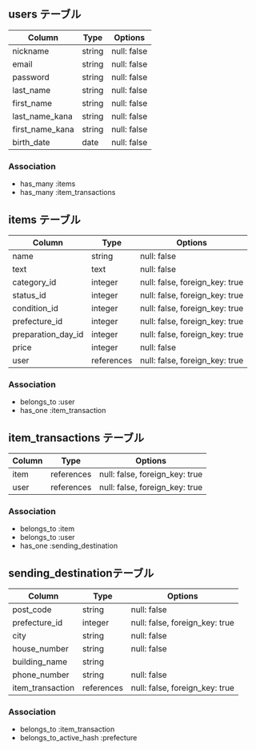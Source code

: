 ## users テーブル
| Column           | Type   | Options     |
| ---------------- | ------ | ----------- |
| nickname         | string | null: false |
| email            | string | null: false |
| password         | string | null: false |
| last_name        | string | null: false |
| first_name       | string | null: false |
| last_name_kana   | string | null: false |
| first_name_kana  | string | null: false |
| birth_date       | date   | null: false |

### Association
- has_many :items
- has_many :item_transactions



## items テーブル
| Column              | Type       | Options                        |
| --------------------| ---------- | -------------------------------|
| name                | string     | null: false                    |
| text                | text       | null: false                    |
| category_id         | integer    | null: false, foreign_key: true |
| status_id           | integer    | null: false, foreign_key: true |
| condition_id        | integer    | null: false, foreign_key: true |
| prefecture_id       | integer    | null: false, foreign_key: true |
| preparation_day_id  | integer    | null: false, foreign_key: true |
| price               | integer    | null: false                    |
| user                | references | null: false, foreign_key: true |

### Association
- belongs_to :user
- has_one :item_transaction



## item_transactions テーブル
| Column           | Type       | Options                        |
| ---------------- | ---------- | -------------------------------|
| item             | references | null: false, foreign_key: true |
| user             | references | null: false, foreign_key: true |

### Association
- belongs_to :item
- belongs_to :user
- has_one :sending_destination



## sending_destinationテーブル
| Column            | Type       | Options                        |
| ------------------| ---------- | -------------------------------|
| post_code         | string     | null: false                    |
| prefecture_id     | integer    | null: false, foreign_key: true |
| city              | string     | null: false                    |
| house_number      | string     | null: false                    |
| building_name     | string     |                                |
| phone_number      | string     | null: false                    |
| item_transaction  | references | null: false, foreign_key: true |

### Association
- belongs_to :item_transaction
- belongs_to_active_hash :prefecture


